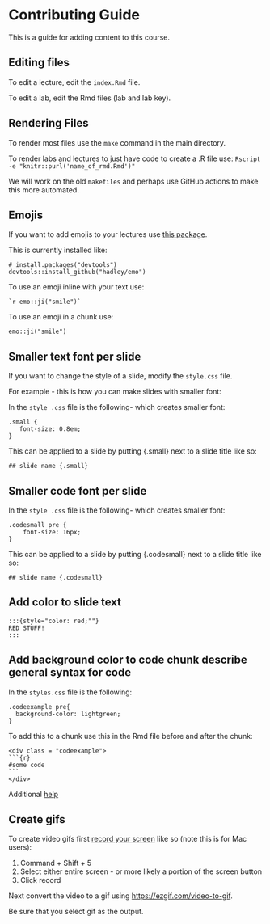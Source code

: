 # Contributing Guide

This is a guide for adding content to this course.

## Editing files

To edit a lecture, edit the `index.Rmd` file.

To edit a lab, edit the Rmd files (lab and lab key).

## Rendering Files

To render most files use the `make` command in the main directory.

To render labs and lectures to just have code to create a .R file use:
`Rscript -e "knitr::purl('name_of_rmd.Rmd')"`

We will work on the old `makefiles` and perhaps use GitHub actions to make this more automated.

## Emojis

If you want to add emojis to your lectures use [this package](https://github.com/hadley/emo). 

This is currently installed like:
```{r}
# install.packages("devtools")
devtools::install_github("hadley/emo")
```

To use an emoji inline with your text use:

``` `r emo::ji("smile")`  ```

To use an emoji in a chunk use:


```{r}
emo::ji("smile")
```

## Smaller text font per slide

If you want to change the style of a slide, modify the `style.css` file.

For example - this is how you can make slides with smaller font:

In the `style .css` file is the following- which creates smaller font:
```
.small {
   font-size: 0.8em;
}

```

This can be applied to a slide by putting {.small} next to a slide title like so:

`## slide name {.small}`

## Smaller code font per slide


In the `style .css` file is the following- which creates smaller font:
```
.codesmall pre {
    font-size: 16px;
}
```
This can be applied to a slide by putting {.codesmall} next to a slide title like so:

`## slide name {.codesmall}`

## Add color to slide text

```
:::{style="color: red;""}
RED STUFF!
:::
```


## Add background color to code chunk describe general syntax for code

In the `styles.css` file is the following:


```
.codeexample pre{
  background-color: lightgreen;
}
```

To add this to a chunk use this in the Rmd file before and after the chunk:

````
<div class = "codeexample">
```{r}
#some code
```
</div>
````

Additional [help](https://bookdown.org/yihui/rmarkdown/ioslides-presentation.html)


## Create gifs

To create video gifs first [record your screen](https://www.hellotech.com/guide/for/how-to-screen-record-on-mac) like so (note this is for Mac users): 

1) Command + Shift + 5 
2) Select either entire screen - or more likely a portion of the screen button
3) Click record

Next convert the video to a gif using https://ezgif.com/video-to-gif.

Be sure that you select gif as the output.


